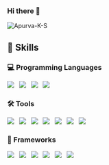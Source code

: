 ### Hi there 👋
<p align="left"> <img src="https://komarev.com/ghpvc/?username=Apurva-K-S" alt="Apurva-K-S" /> </p>

## 🔧 Skills

### 💻 Programming Languages
![](https://img.shields.io/badge/C-informational?style=flat&logo=C&logoColor=black&color=38fcff) &nbsp;
![](https://img.shields.io/badge/C++-informational?style=flat&logo=Cplusplus&logoColor=black&color=38fcff) &nbsp;
![](https://img.shields.io/badge/Python-informational?style=flat&logo=Python&logoColor=black&color=38fcff) &nbsp;
![](https://img.shields.io/badge/Java-informational?style=flat&logo=Java&logoColor=black&color=38fcff)

### 🛠️ Tools
![](https://img.shields.io/badge/Git-informational?style=flat&logo=Git&logoColor=black&color=38ff59) &nbsp;
![](https://img.shields.io/badge/Jenkins-informational?style=flat&logo=Jenkins&logoColor=black&color=38ff59) &nbsp;
![](https://img.shields.io/badge/Ansible-informational?style=flat&logo=Ansible&logoColor=black&color=38ff59) &nbsp;
![](https://img.shields.io/badge/Maven-informational?style=flat&logo=Maven&logoColor=black&color=38ff59) &nbsp;
![](https://img.shields.io/badge/Docker-informational?style=flat&logo=Docker&logoColor=black&color=38ff59) &nbsp;
![](https://img.shields.io/badge/ELK-informational?style=flat&logo=ELK&logoColor=black&color=38ff59) &nbsp;
![](https://img.shields.io/badge/LaTex-informational?style=flat&logo=LaTex&logoColor=black&color=38ff59) &nbsp;


### 📝 Frameworks
![](https://img.shields.io/badge/Angular-informational?style=flat&logo=Angular&logoColor=black&color=f8ff38) &nbsp;
![](https://img.shields.io/badge/Spring_Boot-informational?style=flat&logo=Spring&logoColor=black&color=f8ff38) &nbsp;
![](https://img.shields.io/badge/Hibernate-informational?style=flat&logo=Hibernate&logoColor=black&color=f8ff38) &nbsp; 
![](https://img.shields.io/badge/Android-informational?style=flat&logo=Android&logoColor=black&color=f8ff38) &nbsp;
![](https://img.shields.io/badge/Android_Automotive-informational?style=flat&logo=Android&logoColor=black&color=f8ff38) &nbsp;
![](https://img.shields.io/badge/SELinux-informational?style=flat&logo=Linux&logoColor=black&color=f8ff38) &nbsp;

<!--
![](https://img.shields.io/badge/OS-Windows-informational?style=flat&logo=windows&logoColor=white&color=38fcff)
![](https://img.shields.io/badge/Editor-IntelliJ_IDEA-informational?style=flat&logo=intellij-idea&logoColor=white&color=38fcff)

![](https://img.shields.io/badge/Tools-Docker-informational?style=flat&logo=docker&logoColor=white&color=38fcff)

**Apurva-K-S/Apurva-K-S** is a ✨ _special_ ✨ repository because its `README.md` (this file) appears on your GitHub profile.

Here are some ideas to get you started:

- 🔭 I’m currently working on ...
- 🌱 I’m currently learning ...
- 👯 I’m looking to collaborate on ...
- 🤔 I’m looking for help with ...
- 💬 Ask me about ...
- 📫 How to reach me: ...
- 😄 Pronouns: ...
- ⚡ Fun fact: ...
-->
